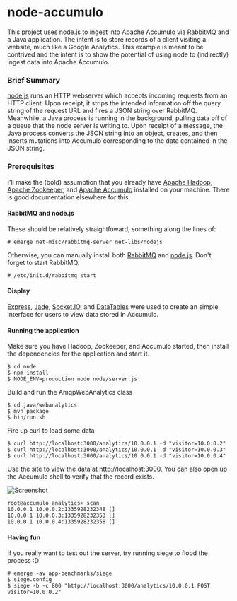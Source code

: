 node-accumulo
=============

This project uses node.js to ingest into Apache Accumulo via RabbitMQ and a Java application. The intent is to store records of a client visiting a website, much like a Google Analytics. This example is meant to be contrived and the intent is to show the potential of using node to (indirectly) ingest data into Apache Accumulo. 

### Brief Summary

[node.js][] runs an HTTP webserver which accepts incoming requests from an HTTP client. Upon receipt, it strips the intended information off the query string of the request URL and fires a JSON string over RabbitMQ. Meanwhile, a Java process is running in the background, pulling data off of a queue that the node server is writing to. Upon receipt of a message, the Java process converts the JSON string into an object, creates, and then inserts mutations into Accumulo corresponding to the data contained in the JSON string.

### Prerequisites

I'll make the (bold) assumption that you already have [Apache Hadoop][], [Apache Zookeeper][], and [Apache Accumulo][] installed on your machine. There is good documentation elsewhere for this.

#### RabbitMQ and node.js

These should be relatively straightfoward, something along the lines of:

    # emerge net-misc/rabbitmq-server net-libs/nodejs

Otherwise, you can manually install both [RabbitMQ][] and [node.js][]. Don't forget to start RabbitMQ.

    # /etc/init.d/rabbitmq start

#### Display

[Express][], [Jade][], [Socket.IO][], and [DataTables][] were used to create an simple interface for users to view data stored in Accumulo.

#### Running the application

Make sure you have Hadoop, Zookeeper, and Accumulo started, then install the dependencies for the application and start it.

    $ cd node
    $ npm install
    $ NODE_ENV=production node node/server.js

Build and run the AmqpWebAnalytics class

    $ cd java/webanalytics
    $ mvn package
    $ bin/run.sh

Fire up curl to load some data

    $ curl http://localhost:3000/analytics/10.0.0.1 -d "visitor=10.0.0.2"
    $ curl http://localhost:3000/analytics/10.0.0.1 -d "visitor=10.0.0.3"
    $ curl http://localhost:3000/analytics/10.0.0.1 -d "visitor=10.0.0.4"

Use the site to view the data at http://localhost:3000. You can also open up the Accumulo shell to verify that the record exists.

![Screenshot](http://joshelser.github.com/images/screenshot.png")


    root@accumulo analytics> scan
    10.0.0.1 10.0.0.2:1335928232348 []
    10.0.0.1 10.0.0.3:1335928232353 []
    10.0.0.1 10.0.0.4:1335928232358 []

#### Having fun

If you really want to test out the server, try running siege to flood the process :D

    # emerge -av app-benchmarks/siege
    $ siege.config
    $ siege -b -c 800 "http://localhost:3000/analytics/10.0.0.1 POST visitor=10.0.0.2"

[RabbitMQ]: http://www.rabbitmq.com/ "RabbitMQ"
[node.js]: http://nodejs.org/       "node.js"
[node-amqp-module]: https://github.com/postwait/node-amqp "node-amqp module"
[Apache Hadoop]: http://hadoop.apache.org/common/docs/r0.20.2/quickstart.html#PseudoDistributed "Apache Hadoop"
[Apache Zookeeper]: http://zookeeper.apache.org/doc/r3.3.1/zookeeperStarted.html "Apache Zookeeper"
[Apache Accumulo]: http://accumulo.apache.org/1.4/user_manual/Administration.html "Apache Accumulo"
[Express]: http://expressjs.com/ "Express"
[Jade]: http://jade-lang.com "Jade"
[Socket.IO]: http://socket.io "Socket.IO"
[DataTables]: http://datatables.net "DataTables"
